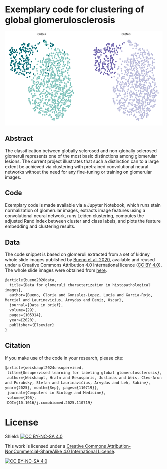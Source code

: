 # Exemplary code for clustering of global glomerulosclerosis

<img src="docs/Clustering.png" align="center" height="300px"/>

## Abstract

The classification between globally sclerosed and non-globally sclerosed glomeruli represents one of the most basic distinctions among glomerular lesions. The current project illustrates that such a distinction can to a large extent be achieved via clustering with pretrained convolutional neural networks without the need for any fine-tuning or training on glomerular images.

## Code

Exemplary code is made available via a Jupyter Notebook, which runs stain normalization of glomerular images, extracts image features using a convolutional neural network, runs Leiden clustering, computes the adjusted Rand index between cluster and class labels, and plots the feature embedding and clustering results.

## Data

The code snippet is based on glomeruli extracted from a set of kidney whole slide images published by [Bueno et al. 2020](https://www.sciencedirect.com/science/article/pii/S2352340920302080), available and reused under a Creative Commons Attribution 4.0 International licence ([CC BY 4.0](https://creativecommons.org/licenses/by/4.0/)). The whole slide images were obtained from [here](https://data.mendeley.com/datasets/k7nvtgn2x6/3).

```         
@article{bueno2020data,
  title={Data for glomeruli characterization in histopathological images},
  author={Bueno, Gloria and Gonzalez-Lopez, Lucia and Garcia-Rojo, Marcial and Laurinavicius, Arvydas and Deniz, Oscar},
  journal={Data in brief},
  volume={29},
  pages={105314},
  year={2020},
  publisher={Elsevier}
}
```

## Citation

If you make use of the code in your research, please cite:

```
@article{weishaupt2024unsupervised,
 title={Unsupervised learning for labeling global glomerulosclerosis},
 author={Weishaupt, Hrafn and Besusparis, Justinas and Weis, Cleo-Aron and Porubsky, Stefan and Laurinavičius, Arvydas and Leh, Sabine}, year={2025}, month={Sep}, pages={110719}},
 journal={Computers in Biology and Medicine}, 
 volume={196},
 DOI={10.1016/j.compbiomed.2025.110719}
```
# License

Shield: [![CC BY-NC-SA 4.0](https://img.shields.io/badge/License-CC%20BY--NC--SA%204.0-lightgrey.svg)](http://creativecommons.org/licenses/by-nc-sa/4.0/)

This work is licensed under a [Creative Commons Attribution-NonCommercial-ShareAlike 4.0 International License](http://creativecommons.org/licenses/by-nc-sa/4.0/).

[![CC BY-NC-SA 4.0](https://licensebuttons.net/l/by-nc-sa/4.0/88x31.png)](http://creativecommons.org/licenses/by-nc-sa/4.0/)
